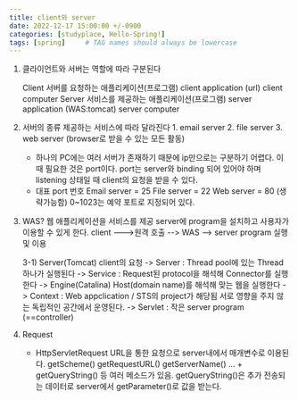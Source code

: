 ```yaml
---
title: client와 server 
date: 2022-12-17 15:00:00 +/-0900
categories: [studyplace, Hello-Spring!]
tags: [spring]     # TAG names should always be lowercase
---
```



1. 클라이언트와 서버는 역할에 따라 구분된다

    Client
      서버를 요청하는 애플리케이션(프로그램)
            client application (url)
            client computer
    Server
            서비스를 제공하는 애플리케이션(프로그램)
             server application (WAS:tomcat)
            server computer

2. 서버의 종류
     제공하는 서비스에 따라 달라진다
        1. email server
        2. file server
        3. web server (browser로 받을 수 있는 모든 활동)

    - 하나의 PC에는 여러 서버가 존재하기 때문에 ip만으로는 구분하기 어렵다. 이때 필요한 것은 port이다. port는 server와 binding 되어 있어야 하며 listening 상태일 때 client의 요청을 받을 수 있다.
    - 대표 port 번호 
        Email server = 25
        File server = 22
        Web server = 80 (생략가능함)
        0~1023는 예약 포트로 지정되어 있다.

3. WAS?
    웹 애플리케이션을 서비스를 제공
    server에 program을 설치하고 사용자가 이용할 수 있게 한다.
    client --->원격 호출 --> WAS --> server program 실행 및 이용

    3-1) Server(Tomcat)
        client의 요청
           -> Server : Thread pool에 있는 Thread 하나가 실행된다 
            -> Service : Request된 protocol을 해석해 Connector를 실행한다
            -> Engine(Catalina) Host(domain name)를 해석해 맞는 웹을 실행한다
            -> Context : Web appclication / STS의 project가 해당됨 서로 영향을 주지 않는 독립적인 공간에서 운영된다.
            -> Servlet : 작은 server program (==controller) 
            



1. Request
    - HttpServletRequest
        URL을 통한 요청으로 server내에서 매개변수로 이용된다.
            getScheme()
            getRequestURL()
            getServerName()
            ...
            +
            getQueryString()
            등 여러 메소드가 있음.
                getQueryString()은 추가 전송되는 데이터로 server에서 getParameter()로 값을 받는다.




